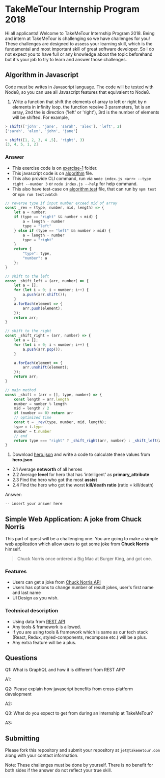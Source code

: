 # TakeMeTour Internship Program 2018

Hi all applicants! Welcome to TakeMeTour Internship Program 2018. Being and intern at TakeMeTour is challenging so we have challenges for you! These challenges are designed to assess your learning skill, which is the fundamental and most important skill of great software developer. So I do not expect you to have full or any knowledge about the topic beforehand but it's your job to try to learn and answer those challenges.

## Algorithm in Javascript

Code must be writes in Javascript language. The code will be tested with Node8, so you can use all Javascript features that equivalent to Node8.

1. Write a function that shift the elements of array to left or right by n elements in infinity loop. the function receive 3 parameters, 1st is an array, 2nd the is direction ('left' or 'right'), 3rd is the number of elements will be shifted. For example,

```js
> shift(['john', 'jane', 'sarah', 'alex'], 'left', 2)
['sarah', 'alex', 'john', 'jane']

> shift([1, 2, 3, 4 ,5], 'right', 3)
[3, 4, 5, 1, 2]
```

### Answer

- This exercise code is on [exercise-1](./exercise-1) folder.
- This javascript code is on [algorithm](./exercise-1/algorithm.js) file.
- This also provide CLI command, run via `node index.js <arr> --type right --number 3` or `node index.js --help` for help command.
- This also have test-case on [algorithm.test](./exercise-1/algorithm.test.js) file, that can run by `npm test` or `npm run test:watch`

```js
// reverse type if input number exceed mid of array
const _rev = (type, number, mid, length) => {
    let a = number;
    if (type == "right" && number < mid) {
        a = length - number
        type = "left"
    } else if (type == "left" && number > mid) {
        a = length - number
        type = "right"
    }
    return {
        "type": type,
        "number": a
    };
}

// shift to the left
const _shift_left = (arr, number) => {
    let a = [];
    for (let i = 0; i < number; i++) {
        a.push(arr.shift());
    }
    a.forEach(element => {
        arr.push(element);
    });
    return arr;
}

// shift to the right
const _shift_right = (arr, number) => {
    let a = [];
    for (let i = 0; i < number; i++) {
        a.push(arr.pop());
    }

    a.forEach(element => {
        arr.unshift(element);
    });
    return arr;
}

// main method
const _shift = (arr = [], type, number) => {
    const length = arr.length
    number = number % length
    mid = length / 2
    if (number == 0) return arr
    // optimized time
    const t = _rev(type, number, mid, length);
    type = t.type
    number = t.number
    // end
    return type === "right" ? _shift_right(arr, number) : _shift_left(arr, number);
}
```

1. Download [hero.json](https://github.com/takemetour/job-quest-intern-2018/blob/master/hero.json) and write a code to calculate these values from **hero.json**
- 2.1 Average **networth** of all heroes
- 2.2 Average **level** for hero that has 'intelligent' as **primary_attribute**
- 2.3 Find the hero who got the most **assist**
- 2.4 Find the hero who got the worst **kill/death ratio** (ratio = kill/death)

Answer:

```js
-- insert your answer here
```

## Simple Web Application: A joke from Chuck Norris

This part of quest will be a challenging one. You are going to make a simple web application which allow users to get some joke from **Chuck Norris** himself.

> Chuck Norris once ordered a Big Mac at Burger King, and got one.

### Features

- Users can get a joke from [Chuck Norris API](http://www.icndb.com/api/)
- Users has options to change number of result jokes, user's first name and last name
- UI Design as you wish.

### Technical description

- Using data from [REST API](http://www.icndb.com/api/)
- Any tools & framework is allowed.
- If you are using tools & framework which is same as our tech stack (React, Redux, styled-components, recompose etc.) will be a plus.
- Any extra feature will be a plus.

## Questions

Q1: What is GraphQL and how it is different from REST API?

A1: <insert your answer here>

Q2: Please explain how javascript benefits from cross-platform development

A2: <insert your answer here>

Q3: What do you expect to get from during an internship at TakeMeTour?

A3: <insert your answer here>

## Submitting

Please fork this repository and submit your repository at `jet@takemetour.com` along with your contact information.

Note: These challenges must be done by yourself. There is no benefit for both sides if the answer do not reflect your true skill.

